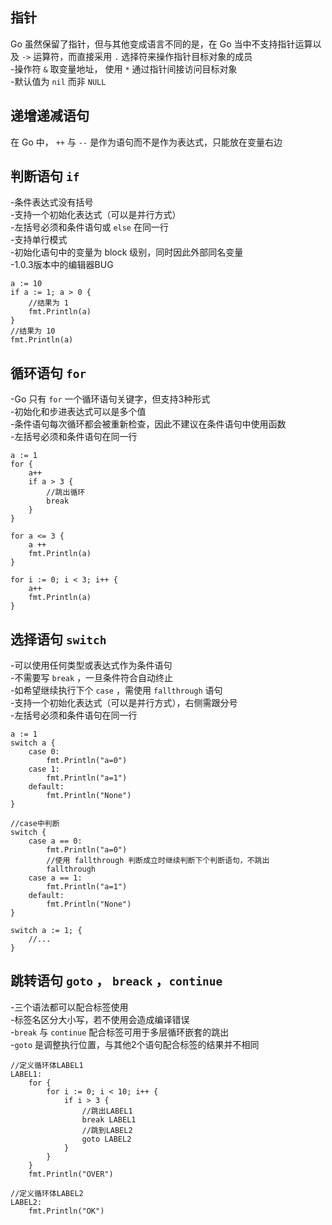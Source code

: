 ## 指针
Go 虽然保留了指针，但与其他变成语言不同的是，在 Go 当中不支持指针运算以及 `->` 运算符，而直接采用 `.` 选择符来操作指针目标对象的成员  
-操作符 `&` 取变量地址， 使用 `*` 通过指针间接访问目标对象  
-默认值为  `nil` 而非  `NULL`  

## 递增递减语句
在 Go 中， `++` 与 `--` 是作为语句而不是作为表达式，只能放在变量右边

## 判断语句 `if`
-条件表达式没有括号  
-支持一个初始化表达式（可以是并行方式）  
-左括号必须和条件语句或 `else` 在同一行  
-支持单行模式  
-初始化语句中的变量为 block 级别，同时因此外部同名变量  
-1.0.3版本中的编辑器BUG  

    a := 10
    if a := 1; a > 0 {
        //结果为 1
        fmt.Println(a)
    }
    //结果为 10
    fmt.Println(a)

## 循环语句 `for`
-Go 只有 `for` 一个循环语句关键字，但支持3种形式  
-初始化和步进表达式可以是多个值  
-条件语句每次循环都会被重新检查，因此不建议在条件语句中使用函数  
-左括号必须和条件语句在同一行  

    a := 1
    for {
        a++
        if a > 3 {
            //跳出循环
            break
        }
    }

    for a <= 3 {
        a ++
        fmt.Println(a)
    }

    for i := 0; i < 3; i++ {
        a++
        fmt.Println(a)
    }

## 选择语句 `switch`
-可以使用任何类型或表达式作为条件语句  
-不需要写  `break` ，一旦条件符合自动终止   
-如希望继续执行下个 `case` ，需使用 `fallthrough` 语句  
-支持一个初始化表达式（可以是并行方式），右侧需跟分号  
-左括号必须和条件语句在同一行  

    a := 1
    switch a {
        case 0:
            fmt.Println("a=0")
        case 1:
            fmt.Println("a=1")
        default:
            fmt.Println("None")
    }

    //case中判断
    switch {
        case a == 0:
            fmt.Println("a=0")
            //使用 fallthrough 判断成立时继续判断下个判断语句，不跳出
            fallthrough
        case a == 1:
            fmt.Println("a=1")
        default:
            fmt.Println("None")
    }

    switch a := 1; {
        //...
    }

## 跳转语句 `goto` ， `breack` ，`continue`
-三个语法都可以配合标签使用  
-标签名区分大小写，若不使用会造成编译错误  
-`break` 与 `continue` 配合标签可用于多层循环嵌套的跳出  
-`goto` 是调整执行位置，与其他2个语句配合标签的结果并不相同  

    //定义循环体LABEL1 
    LABEL1:
        for {
            for i := 0; i < 10; i++ {
                if i > 3 {
                    //跳出LABEL1
                    break LABEL1
                    //跳到LABEL2
                    goto LABEL2
                }
            }
        }
        fmt.Println("OVER")
    
    //定义循环体LABEL2
    LABEL2:
        fmt.Println("OK")